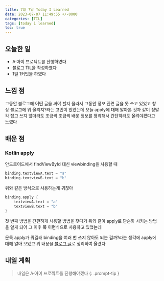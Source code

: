 ```yaml
---
title: 7월 7일 Today I Learned
date: 2023-07-07 11:49:55 +/-0000
categories: [TIL]
tags: [today i learned]
toc: true
---
```


## 오늘한 일

* A·아이 프로젝트를 진행하였다
* 블로그 TIL을 작성하였다
* 1일 1커밋을 하였다

## 느낌 점

그동안 블로그에 어떤 글을 써야 할지 몰라서 그동안 정보 관련 글을 못 쓰고 있었고 항상
블로그에 뭐 올리지?라는 고민이 있었는데 오늘 apply에 대해 알아본 것과 같이 정말 각 잡고 쓰지 않더라도 조금씩 조금씩 배운 정보를 정리해서 간단히라도 올려야겠다고 느꼈다

## 배운 점

### Kotlin apply

안드로이드에서 findViewById 대신 viewbinding을 사용할 때 

~~~kotlin
binding.textviewA.text = "a"
binding.textviewB.text = "b"
~~~

위와 같은 방식으로 사용하는게 귀찮아

~~~kotlin
binding.apply {
    textviewA.text = "a"
    textviewB.text = "b"
}
~~~

첫 번째 방법을 간편하게 사용할 방법을 찾다가 위와 같이 apply로 단순화 시키는 방법을 알게 되어 
그 이후 쭉 이런식으로 사용하고 있었는데 

문득 apply가 뭐길래 binding을 여러 번 쓰지 않아도 되는 걸까?라는 생각에 apply에 대해 알아 보았고 위 내용을 [블로그 글](https://jangwoojun.github.io/posts/kotilin-apply/)로 정리하여 올렸다

## 내일 계획

> 내일은 A·아이 프로젝트를 진행해야겠다
{: .prompt-tip }
